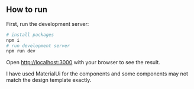 ## How to run

First, run the development server:

```bash
# install packages
npm i
# run development server
npm run dev
```

Open [http://localhost:3000](http://localhost:3000) with your browser to see the result.

I have used MaterialUi for the components and some components may not match the design template exactly.